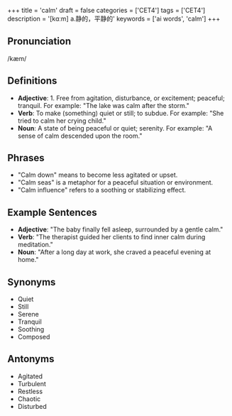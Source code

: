 +++
title = 'calm'
draft = false
categories = ['CET4']
tags = ['CET4']
description = '[kɑːm] a.静的，平静的'
keywords = ['ai words', 'calm']
+++

## Pronunciation
/kæm/

## Definitions
- **Adjective**: 1. Free from agitation, disturbance, or excitement; peaceful; tranquil. For example: "The lake was calm after the storm." 
- **Verb**: To make (something) quiet or still; to subdue. For example: "She tried to calm her crying child."
- **Noun**: A state of being peaceful or quiet; serenity. For example: "A sense of calm descended upon the room."

## Phrases
- "Calm down" means to become less agitated or upset.
- "Calm seas" is a metaphor for a peaceful situation or environment.
- "Calm influence" refers to a soothing or stabilizing effect.

## Example Sentences
- **Adjective**: "The baby finally fell asleep, surrounded by a gentle calm."
- **Verb**: "The therapist guided her clients to find inner calm during meditation."
- **Noun**: "After a long day at work, she craved a peaceful evening at home."

## Synonyms
- Quiet
- Still
- Serene
- Tranquil
- Soothing
- Composed

## Antonyms
- Agitated
- Turbulent
- Restless
- Chaotic
- Disturbed
